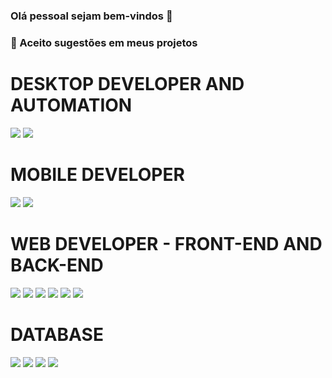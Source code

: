 ### Olá pessoal sejam bem-vindos 👋

<!--
**Felipe500/Felipe500** is a ✨ _special_ ✨ repository because its `README.md` (this file) appears on your GitHub profile.

Here are some ideas to get you started:




-->
### 👯 Aceito sugestões em meus projetos

   # DESKTOP DEVELOPER AND AUTOMATION  
 <div>  
   <img src="https://img.shields.io/badge/Python-3776AB?style=for-the-badge&logo=python&logoColor=white" > 
  <img src="https://img.shields.io/badge/Delphi-B22222?style=for-the-badge&logo=delphi&logoColor=white" >
 </div>
 
   # MOBILE DEVELOPER
 <div>  
 <img src="https://img.shields.io/badge/Dart-0175C2?style=for-the-badge&logo=dart&logoColor=white" > 
 <img src="https://img.shields.io/badge/Flutter-02569B?style=for-the-badge&logo=flutter&logoColor=white" >
 </div>

  # WEB DEVELOPER - FRONT-END AND BACK-END
 
 <div>
   <img src="https://img.shields.io/badge/Python-3776AB?style=for-the-badge&logo=python&logoColor=white" > 
  <img src="https://img.shields.io/badge/HTML5-E34F26?style=for-the-badge&logo=html5&logoColor=white" >
  <img src="https://img.shields.io/badge/CSS3-1572B6?style=for-the-badge&logo=css3&logoColor=white" >
  <img src="https://img.shields.io/badge/JavaScript-323330?style=for-the-badge&logo=javascript&logoColor=F7DF1E" > 
 <img src="https://img.shields.io/badge/Django-092E20?style=for-the-badge&logo=django&logoColor=white" > 
  <img src="https://img.shields.io/badge/Jquery-092E20?style=for-the-badge&logo=jquery&logoColor=white" > 
 
 </DIV>

 # DATABASE 
 <div>

  <img src="https://img.shields.io/badge/MariaDB-003545?style=for-the-badge&logo=mariadb&logoColor=white" >
  <img src="https://img.shields.io/badge/MySQL-005C84?style=for-the-badge&logo=mysql&logoColor=white" >
  <img src="https://img.shields.io/badge/SQLite-07405E?style=for-the-badge&logo=sqlite&logoColor=white" >
  <img src="https://img.shields.io/badge/PostgreSQL-316192?style=for-the-badge&logo=postgresql&logoColor=white" >

 </div>



  
